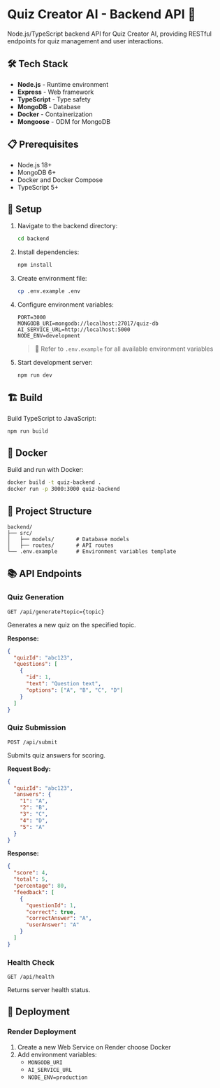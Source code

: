 # Quiz Creator AI - Backend API 🚀

Node.js/TypeScript backend API for Quiz Creator AI, providing RESTful endpoints for quiz management and user interactions.

## 🛠️ Tech Stack

- **Node.js** - Runtime environment
- **Express** - Web framework
- **TypeScript** - Type safety
- **MongoDB** - Database
- **Docker** - Containerization
- **Mongoose** - ODM for MongoDB

## 📋 Prerequisites

- Node.js 18+
- MongoDB 6+
- Docker and Docker Compose
- TypeScript 5+

## 🔧 Setup

1. Navigate to the backend directory:
   ```bash
   cd backend
   ```

2. Install dependencies:
   ```bash
   npm install
   ```

3. Create environment file:
   ```bash
   cp .env.example .env
   ```

4. Configure environment variables:
   ```
   PORT=3000
   MONGODB_URI=mongodb://localhost:27017/quiz-db
   AI_SERVICE_URL=http://localhost:5000
   NODE_ENV=development
   ```

   > 📝 Refer to `.env.example` for all available environment variables

5. Start development server:
   ```bash
   npm run dev
   ```

## 🏗️ Build

Build TypeScript to JavaScript:
```bash
npm run build
```


## 🐳 Docker

Build and run with Docker:
```bash
docker build -t quiz-backend .
docker run -p 3000:3000 quiz-backend
```


## 📁 Project Structure

```
backend/
├── src/
│   ├── models/       # Database models
│   ├── routes/       # API routes
└── .env.example      # Environment variables template
```

## 📚 API Endpoints

### Quiz Generation
```
GET /api/generate?topic={topic}
```
Generates a new quiz on the specified topic.

**Response:**
```json
{
  "quizId": "abc123",
  "questions": [
    {
      "id": 1,
      "text": "Question text",
      "options": ["A", "B", "C", "D"]
    }
  ]
}
```

### Quiz Submission
```
POST /api/submit
```
Submits quiz answers for scoring.

**Request Body:**
```json
{
  "quizId": "abc123",
  "answers": {
    "1": "A",
    "2": "B",
    "3": "C",
    "4": "D",
    "5": "A"
  }
}
```

**Response:**
```json
{
  "score": 4,
  "total": 5,
  "percentage": 80,
  "feedback": [
    {
      "questionId": 1,
      "correct": true,
      "correctAnswer": "A",
      "userAnswer": "A"
    }
  ]
}
```

### Health Check
```
GET /api/health
```
Returns server health status.


## 🚀 Deployment

### Render Deployment

1. Create a new Web Service on Render choose Docker
2. Add environment variables:
   - `MONGODB_URI`
   - `AI_SERVICE_URL`
   - `NODE_ENV=production`
